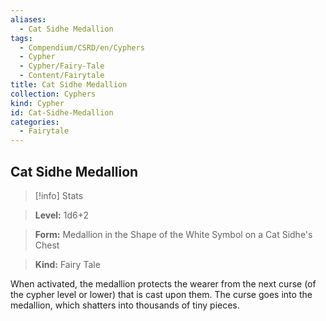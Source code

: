 ```yaml
---
aliases:
  - Cat Sidhe Medallion
tags:
  - Compendium/CSRD/en/Cyphers
  - Cypher
  - Cypher/Fairy-Tale
  - Content/Fairytale
title: Cat Sidhe Medallion
collection: Cyphers
kind: Cypher
id: Cat-Sidhe-Medallion
categories:
  - Fairytale
---
```

## Cat Sidhe Medallion    
>[!info] Stats    
> **Level:** 1d6+2    
> **Form:** Medallion in the Shape of the White Symbol on a Cat Sidhe's Chest    
> **Kind:** Fairy Tale  
    
When activated, the medallion protects the wearer from the next curse (of the cypher level or lower) that is cast upon them. The curse goes into the medallion, which shatters into thousands of tiny pieces.

